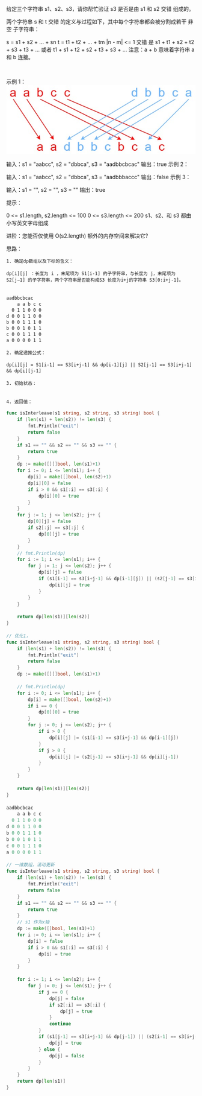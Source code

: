给定三个字符串 s1、s2、s3，请你帮忙验证 s3 是否是由 s1 和 s2 交错 组成的。

两个字符串 s 和 t 交错 的定义与过程如下，其中每个字符串都会被分割成若干 非空 子字符串：

s = s1 + s2 + ... + sn
t = t1 + t2 + ... + tm
|n - m| <= 1
交错 是 s1 + t1 + s2 + t2 + s3 + t3 + ... 或者 t1 + s1 + t2 + s2 + t3 + s3 + ...
注意：a + b 意味着字符串 a 和 b 连接。

 

示例 1：
![图片](../images/97.jpg)

输入：s1 = "aabcc", s2 = "dbbca", s3 = "aadbbcbcac"
输出：true
示例 2：

输入：s1 = "aabcc", s2 = "dbbca", s3 = "aadbbbaccc"
输出：false
示例 3：

输入：s1 = "", s2 = "", s3 = ""
输出：true
 

提示：

0 <= s1.length, s2.length <= 100
0 <= s3.length <= 200
s1、s2、和 s3 都由小写英文字母组成
 

进阶：您能否仅使用 O(s2.length) 额外的内存空间来解决它?

思路：
```
1. 确定dp数组以及下标的含义：

dp[i][j] ：长度为 i ，末尾项为 S1[i-1] 的子字符串，与长度为 j，末尾项为 S2[j−1] 的子字符串，两个字符串是否能构成S3 长度为i+j的字符串 S3[0:i+j-1]。


aadbbcbcac
    a a b c c
  0 1 1 0 0 0 
d 0 0 1 1 0 0 
b 0 0 1 1 1 0
b 0 0 1 0 1 1
c 0 0 1 1 1 0
a 0 0 0 0 1 1

2. 确定递推公式：

dp[i][j] = S1[i-1] == S3[i+j-1] && dp[i-1][j] || S2[j-1] == S3[i+j-1] && dp[i][j-1]

3. 初始状态：


4. 返回值：
```


``` go
func isInterleave(s1 string, s2 string, s3 string) bool {
    if (len(s1) + len(s2)) != len(s3) {
        fmt.Println("exit")
        return false
    }
    if s1 == "" && s2 == "" && s3 == "" {
        return true
    }
    dp := make([][]bool, len(s1)+1)
    for i := 0; i <= len(s1); i++ {
        dp[i] = make([]bool, len(s2)+1)
        dp[i][0] = false
        if i > 0 && s1[:i] == s3[:i] {
            dp[i][0] = true
        }
    }
    for j := 1; j <= len(s2); j++ {
        dp[0][j] = false
        if s2[:j] == s3[:j] {
            dp[0][j] = true
        }
    }
    // fmt.Println(dp)
    for i := 1; i <= len(s1); i++ {
        for j := 1; j <= len(s2); j++ {
            dp[i][j] = false
            if (s1[i-1] == s3[i+j-1] && dp[i-1][j]) || (s2[j-1] == s3[i+j-1] && dp[i][j-1]) {
                dp[i][j] = true
            }
        }
    }
    
    return dp[len(s1)][len(s2)]
}

// 优化1，
func isInterleave(s1 string, s2 string, s3 string) bool {
    if (len(s1) + len(s2)) != len(s3) {
        fmt.Println("exit")
        return false
    }
    dp := make([][]bool, len(s1)+1)

    // fmt.Println(dp)
    for i := 0; i <= len(s1); i++ {
        dp[i] = make([]bool, len(s2)+1)
        if i == 0 {
            dp[0][0] = true
        }
        for j := 0; j <= len(s2); j++ {
            if i > 0 {
                dp[i][j] |= (s1[i-1] == s3[i+j-1] && dp[i-1][j])
            }
            if j > 0 {
                dp[i][j] |= (s2[j-1] == s3[i+j-1] && dp[i][j-1])
            }
        }
    }
    
    return dp[len(s1)][len(s2)]
}

aadbbcbcac
    a a b c c
  0 1 1 0 0 0 
d 0 0 1 1 0 0 
b 0 0 1 1 1 0
b 0 0 1 0 1 1
c 0 0 1 1 1 0
a 0 0 0 0 1 1

// 一维数组，滚动更新
func isInterleave(s1 string, s2 string, s3 string) bool {
    if (len(s1) + len(s2)) != len(s3) {
        fmt.Println("exit")
        return false
    }
    if s1 == "" && s2 == "" && s3 == "" {
        return true
    }
    // s1 作为x轴
    dp := make([]bool, len(s1)+1)
    for i := 0; i <= len(s1); i++ {
        dp[i] = false
        if i > 0 && s1[:i] == s3[:i] {
            dp[i] = true
        }
    }

    for i := 1; i <= len(s2); i++ {
        for j := 0; j <= len(s1); j++ {
            if j == 0 {
                dp[j] = false
                if s2[:i] == s3[:i] {
                    dp[j] = true
                }
                continue
            }
            if (s1[j-1] == s3[i+j-1] && dp[j-1]) || (s2[i-1] == s3[i+j-1] && dp[j]) {
                dp[j] = true
            } else {
                dp[j] = false
            }
        }
    }
    return dp[len(s1)]
}

```